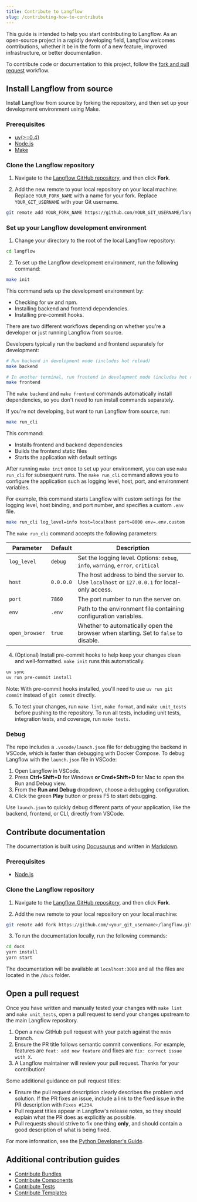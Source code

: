 ```yaml
---
title: Contribute to Langflow
slug: /contributing-how-to-contribute
---
```


This guide is intended to help you start contributing to Langflow.
As an open-source project in a rapidly developing field, Langflow welcomes contributions, whether it be in the form of a new feature, improved infrastructure, or better documentation.

To contribute code or documentation to this project, follow the [fork and pull request](https://docs.github.com/en/get-started/quickstart/contributing-to-projects) workflow.

## Install Langflow from source

Install Langflow from source by forking the repository, and then set up your development environment using Make.

### Prerequisites

* [uv(>=0.4)](https://docs.astral.sh/uv/getting-started/installation/)
* [Node.js](https://nodejs.org/en/download/package-manager)
* [Make](https://www.gnu.org/software/make/#documentation)

### Clone the Langflow repository

1. Navigate to the [Langflow GitHub repository](https://github.com/langflow-ai/langflow), and then click **Fork**.

2. Add the new remote to your local repository on your local machine:
Replace `YOUR_FORK_NAME` with a name for your fork.
Replace `YOUR_GIT_USERNAME` with your Git username.
```bash
git remote add YOUR_FORK_NAME https://github.com/YOUR_GIT_USERNAME/langflow.git
```

### Set up your Langflow development environment

1. Change your directory to the root of the local Langflow repository:
```bash
cd langflow
```

2. To set up the Langflow development environment, run the following command:
```bash
make init
```

This command sets up the development environment by:
- Checking for uv and npm.
- Installing backend and frontend dependencies.
- Installing pre-commit hooks.

There are two different workflows depending on whether you're a developer or just running Langflow from source.

Developers typically run the backend and frontend separately for development:

```bash
# Run backend in development mode (includes hot reload)
make backend

# In another terminal, run frontend in development mode (includes hot reload)
make frontend
```

The `make backend` and `make frontend` commands automatically install dependencies, so you don't need to run install commands separately.

If you're not developing, but want to run Langflow from source, run:

```bash
make run_cli
```

This command:
- Installs frontend and backend dependencies
- Builds the frontend static files
- Starts the application with default settings

After running `make init` once to set up your environment, you can use `make run_cli` for subsequent runs. The `make run_cli` command allows you to configure the application such as logging level, host, port, and environment variables.

For example, this command starts Langflow with custom settings for the logging level, host binding, and port number, and specifies a custom `.env` file.

```bash
make run_cli log_level=info host=localhost port=8000 env=.env.custom
```

The `make run_cli` command accepts the following parameters:

| Parameter | Default | Description |
|-----------|---------|-------------|
| `log_level` | `debug` | Set the logging level. Options: `debug`, `info`, `warning`, `error`, `critical` |
| `host` | `0.0.0.0` | The host address to bind the server to. Use `localhost` or `127.0.0.1` for local-only access. |
| `port` | `7860` | The port number to run the server on. |
| `env` | `.env` | Path to the environment file containing configuration variables. |
| `open_browser` | `true` | Whether to automatically open the browser when starting. Set to `false` to disable. |

4. (Optional) Install pre-commit hooks to help keep your changes clean and well-formatted. `make init` runs this automatically.

```bash
uv sync
uv run pre-commit install
```

Note: With pre-commit hooks installed, you'll need to use `uv run git commit` instead of `git commit` directly.

5. To test your changes, run `make lint`, `make format`, and `make unit_tests` before pushing to the repository.
To run all tests, including unit tests, integration tests, and coverage, run `make tests`.

### Debug

The repo includes a `.vscode/launch.json` file for debugging the backend in VSCode, which is faster than debugging with Docker Compose. To debug Langflow with the `launch.json` file in VSCode:

1. Open Langflow in VSCode.
2. Press **Ctrl+Shift+D** for Windows **or Cmd+Shift+D** for Mac to open the Run and Debug view.
3. From the **Run and Debug** dropdown, choose a debugging configuration.
4. Click the green **Play** button or press F5 to start debugging.

Use `launch.json` to quickly debug different parts of your application, like the backend, frontend, or CLI, directly from VSCode.

## Contribute documentation

The documentation is built using [Docusaurus](https://docusaurus.io/) and written in [Markdown](https://docusaurus.io/docs/markdown-features).

### Prerequisites

* [Node.js](https://nodejs.org/en/download/package-manager)

### Clone the Langflow repository

1. Navigate to the [Langflow GitHub repository](https://github.com/langflow-ai/langflow), and then click **Fork**.

2. Add the new remote to your local repository on your local machine:

```bash
git remote add fork https://github.com/<your_git_username>/langflow.git
```

3. To run the documentation locally, run the following commands:

```bash
cd docs
yarn install
yarn start
```

The documentation will be available at `localhost:3000` and all the files are located in the `/docs` folder.

## Open a pull request

Once you have written and manually tested your changes with `make lint` and `make unit_tests`, open a pull request to send your changes upstream to the main Langflow repository.

1. Open a new GitHub pull request with your patch against the `main` branch.
2. Ensure the PR title follows semantic commit conventions. For example, features are `feat: add new feature` and fixes are `fix: correct issue with X`.
3. A Langflow maintainer will review your pull request. Thanks for your contribution!

Some additional guidance on pull request titles:
* Ensure the pull request description clearly describes the problem and solution. If the PR fixes an issue, include a link to the fixed issue in the PR description with `Fixes #1234`.
* Pull request titles appear in Langflow's release notes, so they should explain what the PR does as explicitly as possible.
* Pull requests should strive to fix one thing **only**, and should contain a good description of what is being fixed.

For more information, see the [Python Developer's Guide](https://devguide.python.org/getting-started/pull-request-lifecycle/index.html#making-good-commits).

## Additional contribution guides

- [Contribute Bundles](./contributing-bundles.md)
- [Contribute Components](./contributing-components.md)
- [Contribute Tests](./contributing-component-tests.md)
- [Contribute Templates](./contributing-templates.md)